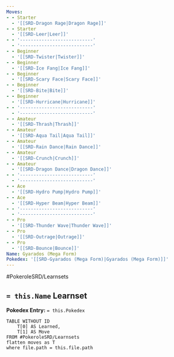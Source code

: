 ```yaml
---
Moves:
- - Starter
  - '[[SRD-Dragon Rage|Dragon Rage]]'
- - Starter
  - '[[SRD-Leer|Leer]]'
- - '---------------------------'
  - '---------------------------'
- - Beginner
  - '[[SRD-Twister|Twister]]'
- - Beginner
  - '[[SRD-Ice Fang|Ice Fang]]'
- - Beginner
  - '[[SRD-Scary Face|Scary Face]]'
- - Beginner
  - '[[SRD-Bite|Bite]]'
- - Beginner
  - '[[SRD-Hurricane|Hurricane]]'
- - '---------------------------'
  - '---------------------------'
- - Amateur
  - '[[SRD-Thrash|Thrash]]'
- - Amateur
  - '[[SRD-Aqua Tail|Aqua Tail]]'
- - Amateur
  - '[[SRD-Rain Dance|Rain Dance]]'
- - Amateur
  - '[[SRD-Crunch|Crunch]]'
- - Amateur
  - '[[SRD-Dragon Dance|Dragon Dance]]'
- - '---------------------------'
  - '---------------------------'
- - Ace
  - '[[SRD-Hydro Pump|Hydro Pump]]'
- - Ace
  - '[[SRD-Hyper Beam|Hyper Beam]]'
- - '---------------------------'
  - '---------------------------'
- - Pro
  - '[[SRD-Thunder Wave|Thunder Wave]]'
- - Pro
  - '[[SRD-Outrage|Outrage]]'
- - Pro
  - '[[SRD-Bounce|Bounce]]'
Name: Gyarados (Mega Form)
Pokedex: '[[SRD-Gyarados (Mega Form)|Gyarados (Mega Form)]]'
---
```


#PokeroleSRD/Learnsets

## `= this.Name` Learnset

**Pokedex Entry:** `= this.Pokedex`

```dataview
TABLE WITHOUT ID
    T[0] AS Learned,
    T[1] AS Move
FROM #PokeroleSRD/Learnsets
flatten moves as T
where file.path = this.file.path
```

